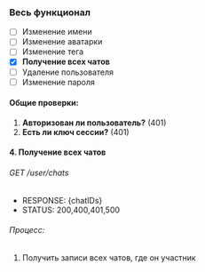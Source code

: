 ### Весь функционал
- [ ] Изменение имени
- [ ] Изменение аватарки
- [ ] Изменение тега
- [x] **Получение всех чатов**
- [ ] Удаление пользователя
- [ ] Изменение пароля

#### Общие проверки:
1. **Авторизован ли пользователь?** (401)
2. **Есть ли ключ сессии?** (401)
#### 4. Получение всех чатов
###### GET /user/chats
- RESPONSE: {chatIDs}
- STATUS: 200,400,401,500
###### Процесс:
1. Получить записи всех чатов, где он участник